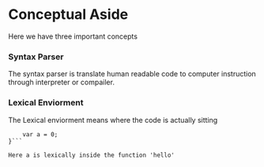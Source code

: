 # Conceptual Aside

Here we have three important concepts 

### Syntax Parser
The syntax parser is translate human readable code to computer instruction through interpreter or compailer.

### Lexical Enviorment
The Lexical enviorment means where the code is actually sitting

```function hello() {
    var a = 0;
}```

Here a is lexically inside the function 'hello'
